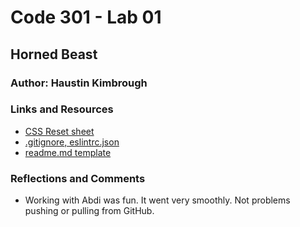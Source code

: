 # Code 301 - Lab 01

## Horned Beast


### Author: Haustin Kimbrough

### Links and Resources
* [CSS Reset sheet](http://meyerweb.com/eric/tools/css/reset/)
* [.gitignore, eslintrc.json](https://github.com/codefellows/seattle-code-301d77)
* [readme.md template](https://github.com/codefellows/seattle-code-201d77/tree/main/configs)

<!-- Any Links you used as reference -->

### Reflections and Comments
* Working with Abdi was fun. It went very smoothly. Not problems pushing or pulling from GitHub.